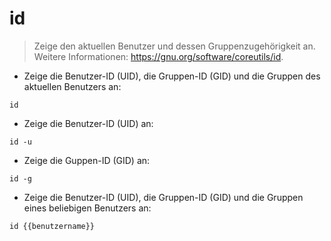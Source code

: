# id

> Zeige den aktuellen Benutzer und dessen Gruppenzugehörigkeit an.
> Weitere Informationen: <https://gnu.org/software/coreutils/id>.

- Zeige die Benutzer-ID (UID), die Gruppen-ID (GID) und die Gruppen des aktuellen Benutzers an:

`id`

- Zeige die Benutzer-ID (UID) an:

`id -u`

- Zeige die Guppen-ID (GID) an:

`id -g`

- Zeige die Benutzer-ID (UID), die Gruppen-ID (GID) und die Gruppen eines beliebigen Benutzers an:

`id {{benutzername}}`
